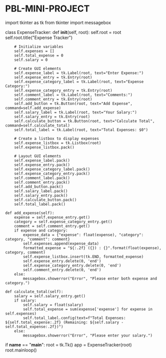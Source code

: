 # PBL-MINI-PROJECT

import tkinter as tk
from tkinter import messagebox

class ExpenseTracker:
    def __init__(self, root):
        self.root = root
        self.root.title("Expense Tracker")

        # Initialize variables
        self.expenses = []
        self.total_expense = 0
        self.salary = 0

        # Create GUI elements
        self.expense_label = tk.Label(root, text="Enter Expense:")
        self.expense_entry = tk.Entry(root)
        self.expense_category_label = tk.Label(root, text="Expense Category:")
        self.expense_category_entry = tk.Entry(root)
        self.comment_label = tk.Label(root, text="Comments:")
        self.comment_entry = tk.Entry(root)
        self.add_button = tk.Button(root, text="Add Expense", command=self.add_expense)
        self.salary_label = tk.Label(root, text="Your Salary:")
        self.salary_entry = tk.Entry(root)
        self.calculate_button = tk.Button(root, text="Calculate Total", command=self.calculate_total)
        self.total_label = tk.Label(root, text="Total Expenses: $0")

        # Create a listbox to display expenses
        self.expense_listbox = tk.Listbox(root)
        self.expense_listbox.pack()

        # Layout GUI elements
        self.expense_label.pack()
        self.expense_entry.pack()
        self.expense_category_label.pack()
        self.expense_category_entry.pack()
        self.comment_label.pack()
        self.comment_entry.pack()
        self.add_button.pack()
        self.salary_label.pack()
        self.salary_entry.pack()
        self.calculate_button.pack()
        self.total_label.pack()

    def add_expense(self):
        expense = self.expense_entry.get()
        category = self.expense_category_entry.get()
        comment = self.comment_entry.get()
        if expense and category:
            expense_data = {"expense": float(expense), "category": category, "comment": comment}
            self.expenses.append(expense_data)
            formatted_expense = "${:.2f} ({}) : {}".format(float(expense), category, comment)
            self.expense_listbox.insert(tk.END, formatted_expense)
            self.expense_entry.delete(0, 'end')
            self.expense_category_entry.delete(0, 'end')
            self.comment_entry.delete(0, 'end')
        else:
            messagebox.showerror("Error", "Please enter both expense and category.")

    def calculate_total(self):
        salary = self.salary_entry.get()
        if salary:
            self.salary = float(salary)
            self.total_expense = sum(expense['expense'] for expense in self.expenses)
            self.total_label.config(text=f"Total Expenses: ${self.total_expense:.2f} (Remaining: ${self.salary - self.total_expense:.2f})")
        else:
            messagebox.showerror("Error", "Please enter your salary.")

if __name__ == "__main__":
    root = tk.Tk()
    app = ExpenseTracker(root)
    root.mainloop()
